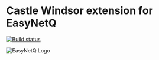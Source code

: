 # Castle Windsor extension for EasyNetQ

[![Build status](https://ci.appveyor.com/api/projects/status/3k82vjb7ugg3okwt?svg=true)](https://ci.appveyor.com/project/EasyNetQ/easynetq)

![EasyNetQ Logo](https://github.com/EasyNetQ/EasyNetQ/wiki/images/logo_design_150.png)